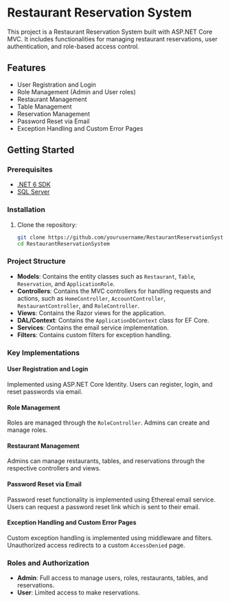 # Restaurant Reservation System

This project is a Restaurant Reservation System built with ASP.NET Core MVC. It includes functionalities for managing restaurant reservations, user authentication, and role-based access control.

## Features

- User Registration and Login
- Role Management (Admin and User roles)
- Restaurant Management
- Table Management
- Reservation Management
- Password Reset via Email
- Exception Handling and Custom Error Pages

## Getting Started

### Prerequisites

- [.NET 6 SDK](https://dotnet.microsoft.com/download/dotnet/6.0)
- [SQL Server](https://www.microsoft.com/en-us/sql-server/sql-server-downloads)

### Installation

1. Clone the repository:

    ```sh
    git clone https://github.com/yourusername/RestaurantReservationSystem.git
    cd RestaurantReservationSystem
    ```

### Project Structure

- **Models**: Contains the entity classes such as `Restaurant`, `Table`, `Reservation`, and `ApplicationRole`.
- **Controllers**: Contains the MVC controllers for handling requests and actions, such as `HomeController`, `AccountController`, `RestaurantController`, and `RoleController`.
- **Views**: Contains the Razor views for the application.
- **DAL/Context**: Contains the `ApplicationDbContext` class for EF Core.
- **Services**: Contains the email service implementation.
- **Filters**: Contains custom filters for exception handling.

### Key Implementations

#### User Registration and Login

Implemented using ASP.NET Core Identity. Users can register, login, and reset passwords via email.

#### Role Management

Roles are managed through the `RoleController`. Admins can create and manage roles.

#### Restaurant Management

Admins can manage restaurants, tables, and reservations through the respective controllers and views.

#### Password Reset via Email

Password reset functionality is implemented using Ethereal email service. Users can request a password reset link which is sent to their email.

#### Exception Handling and Custom Error Pages

Custom exception handling is implemented using middleware and filters. Unauthorized access redirects to a custom `AccessDenied` page.

### Roles and Authorization

- **Admin**: Full access to manage users, roles, restaurants, tables, and reservations.
- **User**: Limited access to make reservations.

